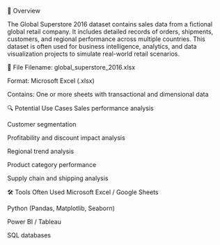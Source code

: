 📄 Overview

The Global Superstore 2016 dataset contains sales data from a fictional global retail company. It includes detailed records of orders, shipments, customers, and regional performance across multiple countries. This dataset is often used for business intelligence, analytics, and data visualization projects to simulate real-world retail scenarios.

📁 File
Filename: global_superstore_2016.xlsx

Format: Microsoft Excel (.xlsx)

Contains: One or more sheets with transactional and dimensional data

🔍 Potential Use Cases
Sales performance analysis

Customer segmentation

Profitability and discount impact analysis

Regional trend analysis

Product category performance

Supply chain and shipping analysis

🛠 Tools Often Used
Microsoft Excel / Google Sheets

Python (Pandas, Matplotlib, Seaborn)

Power BI / Tableau

SQL databases
